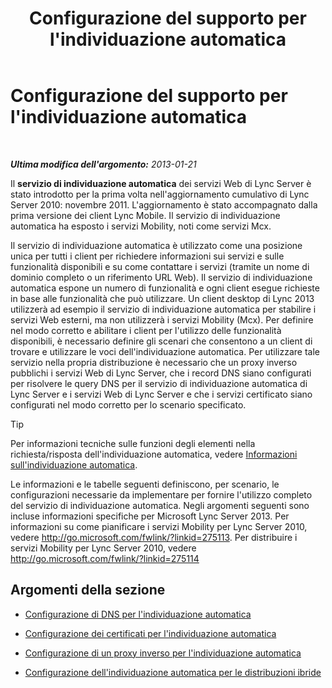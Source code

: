 ﻿---
title: Configurazione del supporto per l'individuazione automatica
TOCTitle: Configurazione del supporto per l'individuazione automatica
ms:assetid: 3a266456-69a0-4539-ba99-d388b83799a8
ms:mtpsurl: https://technet.microsoft.com/it-it/library/JJ945622(v=OCS.15)
ms:contentKeyID: 52062130
ms.date: 08/24/2015
mtps_version: v=OCS.15
ms.translationtype: HT
---

# Configurazione del supporto per l'individuazione automatica

 

_**Ultima modifica dell'argomento:** 2013-01-21_

Il **servizio di individuazione automatica** dei servizi Web di Lync Server è stato introdotto per la prima volta nell'aggiornamento cumulativo di Lync Server 2010: novembre 2011. L'aggiornamento è stato accompagnato dalla prima versione dei client Lync Mobile. Il servizio di individuazione automatica ha esposto i servizi Mobility, noti come servizi Mcx.

Il servizio di individuazione automatica è utilizzato come una posizione unica per tutti i client per richiedere informazioni sui servizi e sulle funzionalità disponibili e su come contattare i servizi (tramite un nome di dominio completo o un riferimento URL Web). Il servizio di individuazione automatica espone un numero di funzionalità e ogni client esegue richieste in base alle funzionalità che può utilizzare. Un client desktop di Lync 2013 utilizzerà ad esempio il servizio di individuazione automatica per stabilire i servizi Web esterni, ma non utilizzerà i servizi Mobility (Mcx). Per definire nel modo corretto e abilitare i client per l'utilizzo delle funzionalità disponibili, è necessario definire gli scenari che consentono a un client di trovare e utilizzare le voci dell'individuazione automatica. Per utilizzare tale servizio nella propria distribuzione è necessario che un proxy inverso pubblichi i servizi Web di Lync Server, che i record DNS siano configurati per risolvere le query DNS per il servizio di individuazione automatica di Lync Server e i servizi Web di Lync Server e che i servizi certificato siano configurati nel modo corretto per lo scenario specificato.

> [!tip]  
> Per informazioni tecniche sulle funzioni degli elementi nella richiesta/risposta dell'individuazione automatica, vedere <a href="lync-server-2013-understanding-autodiscover.md">Informazioni sull'individuazione automatica</a>.

Le informazioni e le tabelle seguenti definiscono, per scenario, le configurazioni necessarie da implementare per fornire l'utilizzo completo del servizio di individuazione automatica. Negli argomenti seguenti sono incluse informazioni specifiche per Microsoft Lync Server 2013. Per informazioni su come pianificare i servizi Mobility per Lync Server 2010, vedere <http://go.microsoft.com/fwlink/?linkid=275113>. Per distribuire i servizi Mobility per Lync Server 2010, vedere <http://go.microsoft.com/fwlink/?linkid=275114>

## Argomenti della sezione

  - [Configurazione di DNS per l'individuazione automatica](lync-server-2013-configuring-dns-for-autodiscover.md)

  - [Configurazione dei certificati per l'individuazione automatica](lync-server-2013-configuring-certificates-for-autodiscover.md)

  - [Configurazione di un proxy inverso per l'individuazione automatica](lync-server-2013-configuring-a-reverse-proxy-for-autodiscover.md)

  - [Configurazione dell'individuazione automatica per le distribuzioni ibride](lync-server-2013-configuring-autodiscover-for-hybrid-deployments.md)

